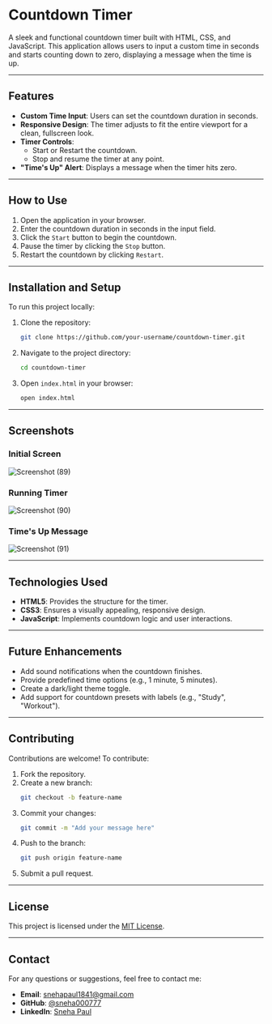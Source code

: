 # Countdown Timer

A sleek and functional countdown timer built with HTML, CSS, and JavaScript. This application allows users to input a custom time in seconds and starts counting down to zero, displaying a message when the time is up.

---

## Features

- **Custom Time Input**: Users can set the countdown duration in seconds.
- **Responsive Design**: The timer adjusts to fit the entire viewport for a clean, fullscreen look.
- **Timer Controls**:
  - Start or Restart the countdown.
  - Stop and resume the timer at any point.
- **"Time's Up" Alert**: Displays a message when the timer hits zero.

---

## How to Use

1. Open the application in your browser.
2. Enter the countdown duration in seconds in the input field.
3. Click the `Start` button to begin the countdown.
4. Pause the timer by clicking the `Stop` button.
5. Restart the countdown by clicking `Restart`.

---

## Installation and Setup

To run this project locally:

1. Clone the repository:
    ```bash
    git clone https://github.com/your-username/countdown-timer.git
    ```

2. Navigate to the project directory:
    ```bash
    cd countdown-timer
    ```

3. Open `index.html` in your browser:
    ```bash
    open index.html
    ```

---


## Screenshots

### Initial Screen
![Screenshot (89)](https://github.com/user-attachments/assets/3943a807-04cb-4fd8-b8b3-38936cfa87e7)


### Running Timer
![Screenshot (90)](https://github.com/user-attachments/assets/1c8a05c3-cb40-4a80-bc1c-2eb209c2d5f0)


### Time's Up Message
![Screenshot (91)](https://github.com/user-attachments/assets/c76b12e6-6239-456c-b54e-1f4d496335b3)


---

## Technologies Used

- **HTML5**: Provides the structure for the timer.
- **CSS3**: Ensures a visually appealing, responsive design.
- **JavaScript**: Implements countdown logic and user interactions.

---

## Future Enhancements

- Add sound notifications when the countdown finishes.
- Provide predefined time options (e.g., 1 minute, 5 minutes).
- Create a dark/light theme toggle.
- Add support for countdown presets with labels (e.g., "Study", "Workout").

---

## Contributing

Contributions are welcome! To contribute:

1. Fork the repository.
2. Create a new branch:
    ```bash
    git checkout -b feature-name
    ```
3. Commit your changes:
    ```bash
    git commit -m "Add your message here"
    ```
4. Push to the branch:
    ```bash
    git push origin feature-name
    ```
5. Submit a pull request.

---

## License

This project is licensed under the [MIT License](LICENSE).

---

## Contact

For any questions or suggestions, feel free to contact me:

- **Email**: [snehapaul1841@gmail.com](mailto:snehapaul1841@gmail.com)
- **GitHub**: [@sneha000777](https://github.com/sneha000777)
- **LinkedIn**: [Sneha Paul](https://www.linkedin.com/in/sneha-paul-431b83264/)
